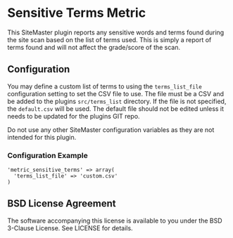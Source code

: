# Sensitive Terms Metric
This SiteMaster plugin reports any sensitive words and terms found during the site scan based
on the list of terms used.  This is simply a report of terms found and will not
affect the grade/score of the scan.

## Configuration
You may define a custom list of terms to using the `terms_list_file` configuration setting to set the CSV file to use.
The file must be a CSV and be added to the plugins `src/terms_list` directory.  If the file is not specified, the
`default.csv` will be used.  The default file should not be edited unless it needs to be updated for the plugins GIT repo.

Do not use any other SiteMaster configuration variables as they are not intended for this plugin.
### Configuration Example
```
'metric_sensitive_terms' => array(
  'terms_list_file' => 'custom.csv'
)
```
## BSD License Agreement

The software accompanying this license is available to you under the BSD 3-Clause License. See LICENSE for details.
